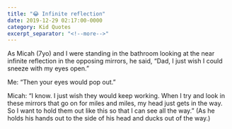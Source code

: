 ```yaml
---
title: "😂 Infinite reflection"
date: 2019-12-29 02:17:00-0000
category: Kid Quotes
excerpt_separator: "<!--more-->"
---
```


As Micah (7yo) and I were standing in the bathroom looking at the near infinite reflection in the opposing mirrors, he said, “Dad, I just wish I could sneeze with my eyes open.”

Me: “Then your eyes would pop out.”

Micah: “I know. I just wish they would keep working. When I try and look in these mirrors that go on for miles and miles, my head just gets in the way. So I want to hold them out like this so that I can see all the way.” (As he holds his hands out to the side of his head and ducks out of the way.)
<!--more-->